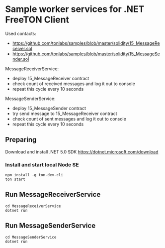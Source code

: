 ﻿# Sample worker services for .NET FreeTON Client

Used contacts:

- https://github.com/tonlabs/samples/blob/master/solidity/15_MessageReceiver.sol
- https://github.com/tonlabs/samples/blob/master/solidity/15_MessageSender.sol

MessageReceiverService:

- deploy 15_MessageReceiver contract
- check count of received messages and log it out to console
- repeat this cycle every 10 seconds

MessageSenderService:

- deploy 15_MessageSender contract
- try send message to 15_MessageReceiver contract
- check count of sent messages and log it out to console
- repeat this cycle every 10 seconds

## Preparing

Download and install .NET 5.0 SDK https://dotnet.microsoft.com/download

### Install and start local Node SE

```
npm install -g ton-dev-cli
ton start
```

## Run MessageReceiverService

```
cd MessageReceiverService
dotnet run
```

## Run MessageSenderService

```
cd MessageSenderService
dotnet run
```